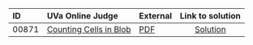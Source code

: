 | ID | UVa Online Judge | External | Link to solution |
|:---|:---|:---|:---:|
| 00871 | [Counting Cells in Blob](https://onlinejudge.org/index.php?option=com_onlinejudge&Itemid=8&category=667&page=show_problem&problem=812) | [PDF](https://onlinejudge.org/external/8/871.pdf) | [Solution](https://github.com/versenyi98/uva-solutions/tree/main/solutions/00871%20-%20Counting%20Cells%20in%20Blob)|
